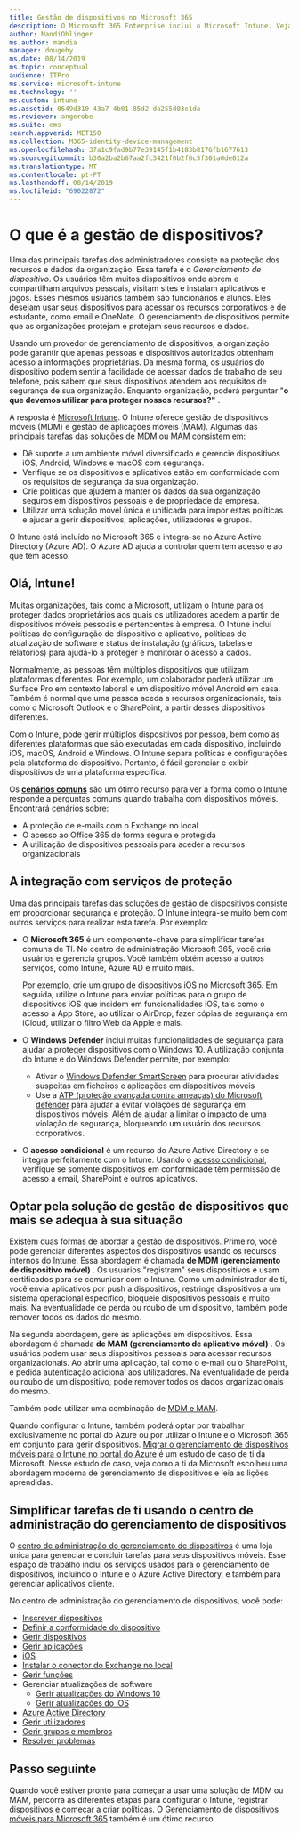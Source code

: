 ```yaml
---
title: Gestão de dispositivos no Microsoft 365
description: O Microsoft 365 Enterprise inclui o Microsoft Intune. Veja como o Intune fornece gerenciamento de dispositivos móveis e gerenciamento de aplicativos móveis para sua organização. Leia cenários comuns e use o Intune para implantar Microsoft 365 em seu ambiente.
author: MandiOhlinger
ms.author: mandia
manager: dougeby
ms.date: 08/14/2019
ms.topic: conceptual
audience: ITPro
ms.service: microsoft-intune
ms.technology: ''
ms.custom: intune
ms.assetid: 0649d310-43a7-4b01-85d2-da255d03e1da
ms.reviewer: angerobe
ms.suite: ems
search.appverid: MET150
ms.collection: M365-identity-device-management
ms.openlocfilehash: 37a1c9fad9b77e39145f1b4183b8176fb1677613
ms.sourcegitcommit: b30a2ba2b67aa2fc3421f0b2f6c5f361a0de612a
ms.translationtype: MT
ms.contentlocale: pt-PT
ms.lasthandoff: 08/14/2019
ms.locfileid: "69022872"
---
```

# <a name="what-is-device-management"></a>O que é a gestão de dispositivos? 

Uma das principais tarefas dos administradores consiste na proteção dos recursos e dados da organização. Essa tarefa é o *Gerenciamento de dispositivo*. Os usuários têm muitos dispositivos onde abrem e compartilham arquivos pessoais, visitam sites e instalam aplicativos e jogos. Esses mesmos usuários também são funcionários e alunos. Eles desejam usar seus dispositivos para acessar os recursos corporativos e de estudante, como email e OneNote. O gerenciamento de dispositivos permite que as organizações protejam e protejam seus recursos e dados. 

Usando um provedor de gerenciamento de dispositivos, a organização pode garantir que apenas pessoas e dispositivos autorizados obtenham acesso a informações proprietárias. Da mesma forma, os usuários do dispositivo podem sentir a facilidade de acessar dados de trabalho de seu telefone, pois sabem que seus dispositivos atendem aos requisitos de segurança de sua organização. Enquanto organização, poderá perguntar "**o que devemos utilizar para proteger nossos recursos?"** .

A resposta é [Microsoft Intune](https://docs.microsoft.com/intune/introduction-intune). O Intune oferece gestão de dispositivos móveis (MDM) e gestão de aplicações móveis (MAM). Algumas das principais tarefas das soluções de MDM ou MAM consistem em:

- Dê suporte a um ambiente móvel diversificado e gerencie dispositivos iOS, Android, Windows e macOS com segurança.
- Verifique se os dispositivos e aplicativos estão em conformidade com os requisitos de segurança da sua organização.
- Crie políticas que ajudem a manter os dados da sua organização seguros em dispositivos pessoais e de propriedade da empresa.
- Utilizar uma solução móvel única e unificada para impor estas políticas e ajudar a gerir dispositivos, aplicações, utilizadores e grupos.

O Intune está incluído no Microsoft 365 e integra-se no Azure Active Directory (Azure AD). O Azure AD ajuda a controlar quem tem acesso e ao que têm acesso.

## <a name="hello-intune"></a>Olá, Intune!
Muitas organizações, tais como a Microsoft, utilizam o Intune para os proteger dados proprietários aos quais os utilizadores acedem a partir de dispositivos móveis pessoais e pertencentes à empresa. O Intune inclui políticas de configuração de dispositivo e aplicativo, políticas de atualização de software e status de instalação (gráficos, tabelas e relatórios) para ajudá-lo a proteger e monitorar o acesso a dados.

Normalmente, as pessoas têm múltiplos dispositivos que utilizam plataformas diferentes. Por exemplo, um colaborador poderá utilizar um Surface Pro em contexto laboral e um dispositivo móvel Android em casa. Também é normal que uma pessoa aceda a recursos organizacionais, tais como o Microsoft Outlook e o SharePoint, a partir desses dispositivos diferentes.

Com o Intune, pode gerir múltiplos dispositivos por pessoa, bem como as diferentes plataformas que são executadas em cada dispositivo, incluindo iOS, macOS, Android e Windows. O Intune separa políticas e configurações pela plataforma do dispositivo. Portanto, é fácil gerenciar e exibir dispositivos de uma plataforma específica.

Os **[cenários comuns](https://docs.microsoft.com/intune/common-scenarios)** são um ótimo recurso para ver a forma como o Intune responde a perguntas comuns quando trabalha com dispositivos móveis. Encontrará cenários sobre:  
- A proteção de e-mails com o Exchange no local
- O acesso ao Office 365 de forma segura e protegida
- A utilização de dispositivos pessoais para aceder a recursos organizacionais

## <a name="integration-with-secure-and-protect-services"></a>A integração com serviços de proteção
Uma das principais tarefas das soluções de gestão de dispositivos consiste em proporcionar segurança e proteção. O Intune integra-se muito bem com outros serviços para realizar esta tarefa. Por exemplo:

- O **Microsoft 365** é um componente-chave para simplificar tarefas comuns de TI. No centro de administração Microsoft 365, você cria usuários e gerencia grupos. Você também obtém acesso a outros serviços, como Intune, Azure AD e muito mais. 

  Por exemplo, crie um grupo de dispositivos iOS no Microsoft 365. Em seguida, utilize o Intune para enviar políticas para o grupo de dispositivos iOS que incidem em funcionalidades iOS, tais como o acesso à App Store, ao utilizar o AirDrop, fazer cópias de segurança em iCloud, utilizar o filtro Web da Apple e mais.

- O **Windows Defender** inclui muitas funcionalidades de segurança para ajudar a proteger dispositivos com o Windows 10. A utilização conjunta do Intune e do Windows Defender permite, por exemplo: 

  - Ativar o [Windows Defender SmartScreen](https://docs.microsoft.com/intune/endpoint-protection-windows-10) para procurar atividades suspeitas em ficheiros e aplicações em dispositivos móveis 
  - Use a [ATP (proteção avançada contra ameaças) do Microsoft defender](https://docs.microsoft.com/intune/advanced-threat-protection) para ajudar a evitar violações de segurança em dispositivos móveis. Além de ajudar a limitar o impacto de uma violação de segurança, bloqueando um usuário dos recursos corporativos.

- O **acesso condicional** é um recurso do Azure Active Directory e se integra perfeitamente com o Intune. Usando o [acesso condicional](https://docs.microsoft.com/intune/conditional-access), verifique se somente dispositivos em conformidade têm permissão de acesso a email, SharePoint e outros aplicativos. 

## <a name="choose-the-device-management-solution-thats-right-for-you"></a>Optar pela solução de gestão de dispositivos que mais se adequa à sua situação

Existem duas formas de abordar a gestão de dispositivos. Primeiro, você pode gerenciar diferentes aspectos dos dispositivos usando os recursos internos do Intune. Essa abordagem é chamada **de MDM (gerenciamento de dispositivo móvel)** . Os usuários "registram" seus dispositivos e usam certificados para se comunicar com o Intune. Como um administrador de ti, você envia aplicativos por push a dispositivos, restringe dispositivos a um sistema operacional específico, bloqueie dispositivos pessoais e muito mais. Na eventualidade de perda ou roubo de um dispositivo, também pode remover todos os dados do mesmo. 

Na segunda abordagem, gere as aplicações em dispositivos. Essa abordagem é chamada **de MAM (gerenciamento de aplicativo móvel)** . Os usuários podem usar seus dispositivos pessoais para acessar recursos organizacionais. Ao abrir uma aplicação, tal como o e-mail ou o SharePoint, é pedida autenticação adicional aos utilizadores. Na eventualidade de perda ou roubo de um dispositivo, pode remover todos os dados organizacionais do mesmo. 

Também pode utilizar uma combinação de [MDM e MAM](https://docs.microsoft.com/intune/byod-technology-decisions).

Quando configurar o Intune, também poderá optar por trabalhar exclusivamente no portal do Azure ou por utilizar o Intune e o Microsoft 365 em conjunto para gerir dispositivos. [Migrar o gerenciamento de dispositivos móveis para o Intune no portal do Azure](https://www.microsoft.com/itshowcase/Article/Content/1042/Migrating-mobile-device-management-to-Intune-in-the-Azure-portal) é um estudo de caso de ti da Microsoft. Nesse estudo de caso, veja como a ti da Microsoft escolheu uma abordagem moderna de gerenciamento de dispositivos e leia as lições aprendidas.

## <a name="simplify-it-tasks-using-the-device-management-admin-center"></a>Simplificar tarefas de ti usando o centro de administração do gerenciamento de dispositivos

O [centro de administração do gerenciamento de dispositivos](https://devicemanagement.microsoft.com/) é uma loja única para gerenciar e concluir tarefas para seus dispositivos móveis. Esse espaço de trabalho inclui os serviços usados para o gerenciamento de dispositivos, incluindo o Intune e o Azure Active Directory, e também para gerenciar aplicativos cliente. 

No centro de administração do gerenciamento de dispositivos, você pode:

- [Inscrever dispositivos](https://docs.microsoft.com/intune/device-enrollment)
- [Definir a conformidade do dispositivo](https://docs.microsoft.com/intune/device-compliance-get-started)
- [Gerir dispositivos](https://docs.microsoft.com/intune/device-management)
- [Gerir aplicações](https://docs.microsoft.com/intune/app-management)  
- [ iOS](https://docs.microsoft.com/intune/vpp-ebooks-ios)  
- [Instalar o conector do Exchange no local](https://docs.microsoft.com/intune/exchange-connector-install)  
- [Gerir funções](https://docs.microsoft.com/intune/role-based-access-control)  
- Gerenciar atualizações de software
  - [Gerir atualizações do Windows 10](https://docs.microsoft.com/intune/windows-update-for-business-configure)  
  - [Gerir atualizações do iOS](https://docs.microsoft.com/intune/software-updates-ios)  
- [Azure Active Directory](https://docs.microsoft.com/azure/active-directory)  
- [Gerir utilizadores](https://docs.microsoft.com/azure/active-directory/fundamentals/add-users-azure-active-directory)
- [Gerir grupos e membros](https://docs.microsoft.com/azure/active-directory/fundamentals/active-directory-manage-groups)
- [Resolver problemas](https://docs.microsoft.com/intune/help-desk-operators)

## <a name="next-step"></a>Passo seguinte
Quando você estiver pronto para começar a usar uma solução de MDM ou MAM, percorra as diferentes etapas para configurar o Intune, registrar dispositivos e começar a criar políticas. O [Gerenciamento de dispositivos móveis para Microsoft 365](https://docs.microsoft.com/microsoft-365/enterprise/mobility-infrastructure) também é um ótimo recurso.
